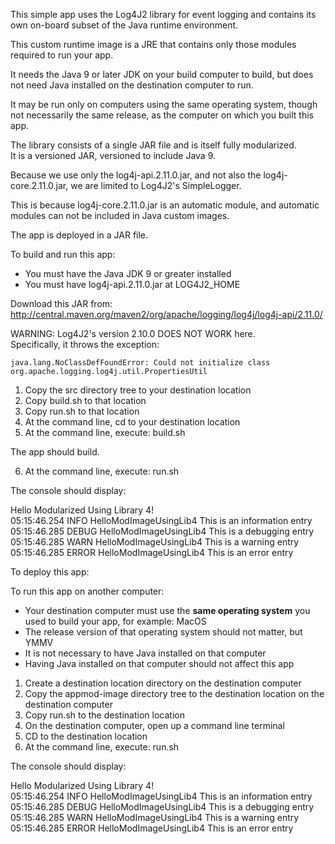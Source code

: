 This simple app uses the Log4J2 library for event logging 
and contains its own on-board subset of the Java runtime environment.

This custom runtime image is a JRE that contains 
only those modules required to run your app.

It needs the Java 9 or later JDK on your build computer to build, 
but does not need Java installed on the destination computer to run.

It may be run only on computers using the same operating system, 
though not necessarily the same release, as the computer on which you built this app.

The library consists of a single JAR file and is itself fully modularized.  
It is a versioned JAR, versioned to include Java 9.

Because we use only the log4j-api.2.11.0.jar, and not also the log4j-core.2.11.0.jar, 
we are limited to Log4J2's SimpleLogger.

This is because log4j-core.2.11.0.jar is an automatic module, 
and automatic modules can not be included in Java custom images.

The app is deployed in a JAR file.  

To build and run this app:

- You must have the Java JDK 9 or greater installed
- You must have log4j-api.2.11.0.jar at LOG4J2_HOME

Download this JAR from:  
http://central.maven.org/maven2/org/apache/logging/log4j/log4j-api/2.11.0/  

WARNING: Log4J2's version 2.10.0 DOES NOT WORK here.  
Specifically, it throws the exception:
```
java.lang.NoClassDefFoundError: Could not initialize class org.apache.logging.log4j.util.PropertiesUtil
```
1. Copy the src directory tree to your destination location
2. Copy build.sh to that location
3. Copy run.sh to that location
4. At the command line, cd to your destination location
5. At the command line, execute: build.sh

The app should build.

6. At the command line, execute: run.sh

The console should display:

Hello Modularized Using Library 4!     
05:15:46.254 INFO HelloModImageUsingLib4 This is an information entry  
05:15:46.285 DEBUG HelloModImageUsingLib4 This is a debugging entry  
05:15:46.285 WARN HelloModImageUsingLib4 This is a warning entry  
05:15:46.285 ERROR HelloModImageUsingLib4 This is an error entry  

To deploy this app:

To run this app on another computer:

- Your destination computer must use the **same operating system** you used to build your app, for example:  MacOS
- The release version of that operating system should not matter, but YMMV
- It is not necessary to have Java installed on that computer
- Having Java installed on that computer should not affect this app

1. Create a destination location directory on the destination computer
2. Copy the appmod-image directory tree to the destination location on the destination computer
4. Copy run.sh to the destination location
5. On the destination computer, open up a command line terminal
6. CD to the destination location
7. At the command line, execute: run.sh

The console should display:

Hello Modularized Using Library 4!  
05:15:46.254 INFO HelloModImageUsingLib4 This is an information entry  
05:15:46.285 DEBUG HelloModImageUsingLib4 This is a debugging entry  
05:15:46.285 WARN HelloModImageUsingLib4 This is a warning entry  
05:15:46.285 ERROR HelloModImageUsingLib4 This is an error entry  
